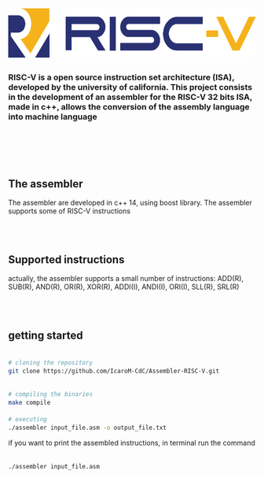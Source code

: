 <h1 align=center>
<img height="100em" src="https://github.com/IcaroM-CdC/Assembler-RISC-V/blob/stable/imgs/riscv.png" />
</h1>


### RISC-V is a open source instruction set architecture (ISA), developed by the university of california. This project consists in the development of an assembler for the RISC-V 32 bits ISA, made in c++, allows the conversion of the assembly language into machine language

<br>
<br>
<br>
<br>

## The assembler
The assembler are developed in c++ 14, using boost library. The assembler supports some of RISC-V instructions

<br>
<br>

## Supported instructions

actually, the assembler supports a small number of instructions: ADD(R), SUB(R), AND(R), OR(R), XOR(R), ADDI(I), ANDI(I), ORI(I), SLL(R), SRL(R)

<br>
<br>

## getting started

``` bash

# cloning the repository
git clone https://github.com/IcaroM-CdC/Assembler-RISC-V.git

```

``` bash

# compiling the binaries
make compile

# executing
./assembler input_file.asm -o output_file.txt

```
if you want to print the assembled instructions, in terminal run the command

``` bash

./assembler input_file.asm

```


